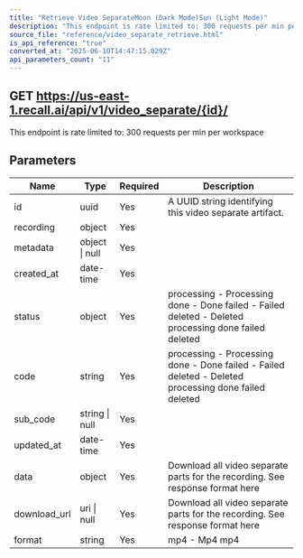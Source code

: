 ```yaml
---
title: "Retrieve Video SeparateMoon (Dark Mode)Sun (Light Mode)"
description: "This endpoint is rate limited to: 300 requests per min per workspace"
source_file: "reference/video_separate_retrieve.html"
is_api_reference: "true"
converted_at: "2025-06-10T14:47:15.029Z"
api_parameters_count: "11"
---
```

## GET https://us-east-1.recall.ai/api/v1/video_separate/{id}/

This endpoint is rate limited to: 300 requests per min per workspace

## Parameters

| Name | Type | Required | Description |
| --- | --- | --- | --- |
| id | uuid | Yes | A UUID string identifying this video separate artifact. |
| recording | object | Yes |  |
| metadata | object \| null | Yes |  |
| created_at | date-time | Yes |  |
| status | object | Yes | processing - Processing done - Done failed - Failed deleted - Deleted  processing done failed deleted |
| code | string | Yes | processing - Processing done - Done failed - Failed deleted - Deleted  processing done failed deleted |
| sub_code | string \| null | Yes |  |
| updated_at | date-time | Yes |  |
| data | object | Yes | Download all video separate parts for the recording. See response format here |
| download_url | uri \| null | Yes | Download all video separate parts for the recording. See response format here |
| format | string | Yes | mp4 - Mp4  mp4 |
